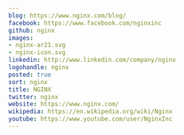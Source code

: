 ```yaml
---
blog: https://www.nginx.com/blog/
facebook: https://www.facebook.com/nginxinc
github: nginx
images:
- nginx-ar21.svg
- nginx-icon.svg
linkedin: http://www.linkedin.com/company/nginx
logohandle: nginx
posted: true
sort: nginx
title: NGINX
twitter: nginx
website: https://www.nginx.com/
wikipedia: https://en.wikipedia.org/wiki/Nginx
youtube: https://www.youtube.com/user/NginxInc
---
```

